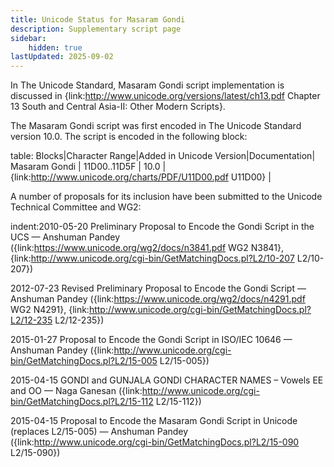 ```yaml
---
title: Unicode Status for Masaram Gondi
description: Supplementary script page
sidebar:
    hidden: true
lastUpdated: 2025-09-02
---
```


In The Unicode Standard, Masaram Gondi script implementation is discussed in {link:http://www.unicode.org/versions/latest/ch13.pdf Chapter 13 South and Central Asia-II: Other Modern Scripts}.

[comment]: # (end of intro)

[comment]: # (start of blocks)

The Masaram Gondi script was first encoded in The Unicode Standard version 10.0. The script is encoded in the following block:

table:
Blocks|Character Range|Added in Unicode Version|Documentation|
Masaram Gondi | 11D00..11D5F | 10.0 | {link:http://www.unicode.org/charts/PDF/U11D00.pdf U11D00} |

[comment]: # (end of blocks)

[comment]: # (start of chars)



[comment]: # (end of chars)

[comment]: # (start of rest)

A number of proposals for its inclusion have been submitted to the Unicode Technical Committee and WG2:

indent:2010-05-20 Preliminary Proposal to Encode the Gondi Script in the UCS — Anshuman Pandey ({link:https://www.unicode.org/wg2/docs/n3841.pdf WG2 N3841}, {link:http://www.unicode.org/cgi-bin/GetMatchingDocs.pl?L2/10-207 L2/10-207})

2012-07-23 Revised Preliminary Proposal to Encode the Gondi Script — Anshuman Pandey ({link:https://www.unicode.org/wg2/docs/n4291.pdf WG2 N4291}, {link:http://www.unicode.org/cgi-bin/GetMatchingDocs.pl?L2/12-235 L2/12-235})

2015-01-27 Proposal to Encode the Gondi Script in ISO/IEC 10646 — Anshuman Pandey ({link:http://www.unicode.org/cgi-bin/GetMatchingDocs.pl?L2/15-005 L2/15-005})

2015-04-15 GONDI and GUNJALA GONDI CHARACTER NAMES – Vowels EE and OO — Naga Ganesan ({link:http://www.unicode.org/cgi-bin/GetMatchingDocs.pl?L2/15-112 L2/15-112})

2015-04-15 Proposal to Encode the Masaram Gondi Script in Unicode (replaces L2/15-005) — Anshuman Pandey ({link:http://www.unicode.org/cgi-bin/GetMatchingDocs.pl?L2/15-090 L2/15-090})
